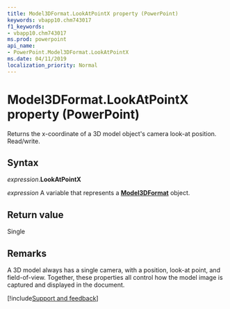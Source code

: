 ```yaml
---
title: Model3DFormat.LookAtPointX property (PowerPoint)
keywords: vbapp10.chm743017
f1_keywords:
- vbapp10.chm743017
ms.prod: powerpoint
api_name:
- PowerPoint.Model3DFormat.LookAtPointX
ms.date: 04/11/2019
localization_priority: Normal
---
```



# Model3DFormat.LookAtPointX property (PowerPoint)

Returns the x-coordinate of a 3D model object's camera look-at position. Read/write.

## Syntax

_expression_.**LookAtPointX**

_expression_ A variable that represents a **[Model3DFormat](PowerPoint.Model3DFormat.md)** object.

## Return value

Single

## Remarks

A 3D model always has a single camera, with a position, look-at point, and field-of-view. Together, these properties all control how the model image is captured and displayed in the document.




[!include[Support and feedback](~/includes/feedback-boilerplate.md)]